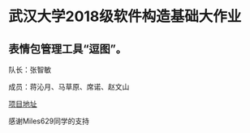 # 武汉大学2018级软件构造基础大作业

## 表情包管理工具“逗图”。

队长：张智敏

成员：蒋沁月、马草原、席诺、赵文山



[项目地址](https://github.com/Miles629/DouTu)

感谢Miles629同学的支持